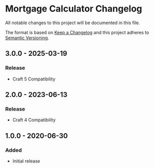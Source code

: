 # Mortgage Calculator Changelog

All notable changes to this project will be documented in this file.

The format is based on [Keep a Changelog](http://keepachangelog.com/) and this project adheres to [Semantic Versioning](http://semver.org/).


## 3.0.0 - 2025-03-19
### Release
- Craft 5 Compatibility

## 2.0.0 - 2023-06-13
### Release
- Craft 4 Compatibility

## 1.0.0 - 2020-06-30
### Added
- Initial release
